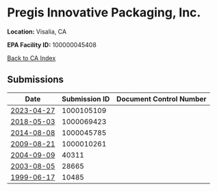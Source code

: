 # Pregis Innovative Packaging, Inc.

**Location:** Visalia, CA

**EPA Facility ID:** 100000045408

[Back to CA Index](../../index.md)

## Submissions

| Date | Submission ID | Document Control Number |
|------|--------------|-------------------------|
| [2023-04-27](submissions/1000105109.md) | 1000105109 |  |
| [2018-05-03](submissions/1000069423.md) | 1000069423 |  |
| [2014-08-08](submissions/1000045785.md) | 1000045785 |  |
| [2009-08-21](submissions/1000010261.md) | 1000010261 |  |
| [2004-09-09](submissions/40311.md) | 40311 |  |
| [2003-08-05](submissions/28665.md) | 28665 |  |
| [1999-06-17](submissions/10485.md) | 10485 |  |
